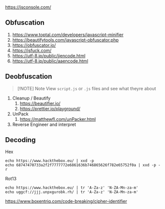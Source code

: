 https://jsconsole.com/
## Obfuscation
1. https://www.toptal.com/developers/javascript-minifier
2. https://beautifytools.com/javascript-obfuscator.php
3. https://obfuscator.io/
4. https://jsfuck.com/
5. https://utf-8.jp/public/jjencode.html
6. https://utf-8.jp/public/aaencode.html
## Deobfuscation

> [!NOTE] Note
> View `script.js` or `.js` files and see what theyre about 

1. Cleanup / Beautify
	1. https://beautifier.io/
	2. https://prettier.io/playground/
2. UnPack
	1. https://matthewfl.com/unPacker.html
3. Reverse Engineer and interpret
## Decoding
Hex
```shell
echo https://www.hackthebox.eu/ | xxd -p
echo 68747470733a2f2f7777772e6861636b746865626f782e65752f0a | xxd -p -r
```
Rot13
```shell
echo https://www.hackthebox.eu/ | tr 'A-Za-z' 'N-ZA-Mn-za-m'
echo uggcf://jjj.unpxgurobk.rh/ | tr 'A-Za-z' 'N-ZA-Mn-za-m'
```
https://www.boxentriq.com/code-breaking/cipher-identifier